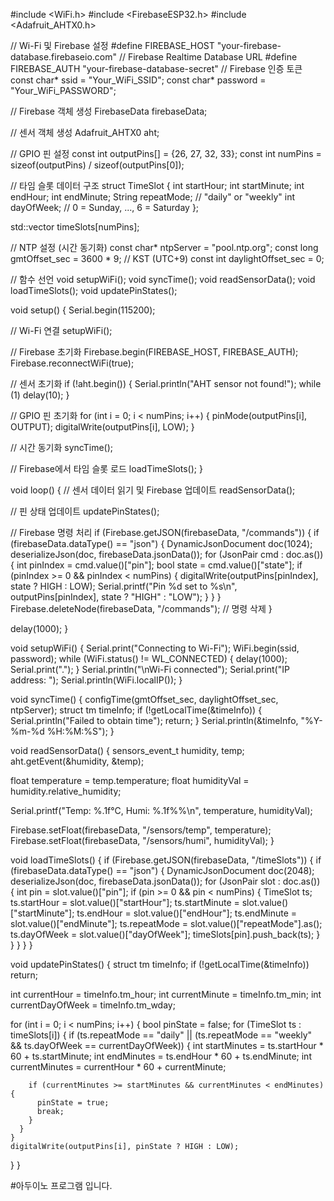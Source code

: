 #include <WiFi.h>
#include <FirebaseESP32.h>
#include <Adafruit_AHTX0.h>

// Wi-Fi 및 Firebase 설정
#define FIREBASE_HOST "your-firebase-database.firebaseio.com" // Firebase Realtime Database URL
#define FIREBASE_AUTH "your-firebase-database-secret"         // Firebase 인증 토큰
const char* ssid = "Your_WiFi_SSID";
const char* password = "Your_WiFi_PASSWORD";

// Firebase 객체 생성
FirebaseData firebaseData;

// 센서 객체 생성
Adafruit_AHTX0 aht;

// GPIO 핀 설정
const int outputPins[] = {26, 27, 32, 33};
const int numPins = sizeof(outputPins) / sizeof(outputPins[0]);

// 타임 슬롯 데이터 구조
struct TimeSlot {
  int startHour;
  int startMinute;
  int endHour;
  int endMinute;
  String repeatMode; // "daily" or "weekly"
  int dayOfWeek;     // 0 = Sunday, ..., 6 = Saturday
};

std::vector<TimeSlot> timeSlots[numPins];

// NTP 설정 (시간 동기화)
const char* ntpServer = "pool.ntp.org";
const long gmtOffset_sec = 3600 * 9; // KST (UTC+9)
const int daylightOffset_sec = 0;

// 함수 선언
void setupWiFi();
void syncTime();
void readSensorData();
void loadTimeSlots();
void updatePinStates();

void setup() {
  Serial.begin(115200);

  // Wi-Fi 연결
  setupWiFi();

  // Firebase 초기화
  Firebase.begin(FIREBASE_HOST, FIREBASE_AUTH);
  Firebase.reconnectWiFi(true);

  // 센서 초기화
  if (!aht.begin()) {
    Serial.println("AHT sensor not found!");
    while (1) delay(10);
  }

  // GPIO 핀 초기화
  for (int i = 0; i < numPins; i++) {
    pinMode(outputPins[i], OUTPUT);
    digitalWrite(outputPins[i], LOW);
  }

  // 시간 동기화
  syncTime();

  // Firebase에서 타임 슬롯 로드
  loadTimeSlots();
}

void loop() {
  // 센서 데이터 읽기 및 Firebase 업데이트
  readSensorData();

  // 핀 상태 업데이트
  updatePinStates();

  // Firebase 명령 처리
  if (Firebase.getJSON(firebaseData, "/commands")) {
    if (firebaseData.dataType() == "json") {
      DynamicJsonDocument doc(1024);
      deserializeJson(doc, firebaseData.jsonData());
      for (JsonPair cmd : doc.as<JsonObject>()) {
        int pinIndex = cmd.value()["pin"];
        bool state = cmd.value()["state"];
        if (pinIndex >= 0 && pinIndex < numPins) {
          digitalWrite(outputPins[pinIndex], state ? HIGH : LOW);
          Serial.printf("Pin %d set to %s\n", outputPins[pinIndex], state ? "HIGH" : "LOW");
        }
      }
    }
    Firebase.deleteNode(firebaseData, "/commands"); // 명령 삭제
  }

  delay(1000);
}

void setupWiFi() {
  Serial.print("Connecting to Wi-Fi");
  WiFi.begin(ssid, password);
  while (WiFi.status() != WL_CONNECTED) {
    delay(1000);
    Serial.print(".");
  }
  Serial.println("\nWi-Fi connected");
  Serial.print("IP address: ");
  Serial.println(WiFi.localIP());
}

void syncTime() {
  configTime(gmtOffset_sec, daylightOffset_sec, ntpServer);
  struct tm timeInfo;
  if (!getLocalTime(&timeInfo)) {
    Serial.println("Failed to obtain time");
    return;
  }
  Serial.println(&timeInfo, "%Y-%m-%d %H:%M:%S");
}

void readSensorData() {
  sensors_event_t humidity, temp;
  aht.getEvent(&humidity, &temp);

  float temperature = temp.temperature;
  float humidityVal = humidity.relative_humidity;

  Serial.printf("Temp: %.1f°C, Humi: %.1f%%\n", temperature, humidityVal);

  Firebase.setFloat(firebaseData, "/sensors/temp", temperature);
  Firebase.setFloat(firebaseData, "/sensors/humi", humidityVal);
}

void loadTimeSlots() {
  if (Firebase.getJSON(firebaseData, "/timeSlots")) {
    if (firebaseData.dataType() == "json") {
      DynamicJsonDocument doc(2048);
      deserializeJson(doc, firebaseData.jsonData());
      for (JsonPair slot : doc.as<JsonObject>()) {
        int pin = slot.value()["pin"];
        if (pin >= 0 && pin < numPins) {
          TimeSlot ts;
          ts.startHour = slot.value()["startHour"];
          ts.startMinute = slot.value()["startMinute"];
          ts.endHour = slot.value()["endHour"];
          ts.endMinute = slot.value()["endMinute"];
          ts.repeatMode = slot.value()["repeatMode"].as<String>();
          ts.dayOfWeek = slot.value()["dayOfWeek"];
          timeSlots[pin].push_back(ts);
        }
      }
    }
  }
}

void updatePinStates() {
  struct tm timeInfo;
  if (!getLocalTime(&timeInfo)) return;

  int currentHour = timeInfo.tm_hour;
  int currentMinute = timeInfo.tm_min;
  int currentDayOfWeek = timeInfo.tm_wday;

  for (int i = 0; i < numPins; i++) {
    bool pinState = false;
    for (TimeSlot ts : timeSlots[i]) {
      if (ts.repeatMode == "daily" ||
          (ts.repeatMode == "weekly" && ts.dayOfWeek == currentDayOfWeek)) {
        int startMinutes = ts.startHour * 60 + ts.startMinute;
        int endMinutes = ts.endHour * 60 + ts.endMinute;
        int currentMinutes = currentHour * 60 + currentMinute;

        if (currentMinutes >= startMinutes && currentMinutes < endMinutes) {
          pinState = true;
          break;
        }
      }
    }
    digitalWrite(outputPins[i], pinState ? HIGH : LOW);
  }
}

#아두이노 프로그램 입니다.
